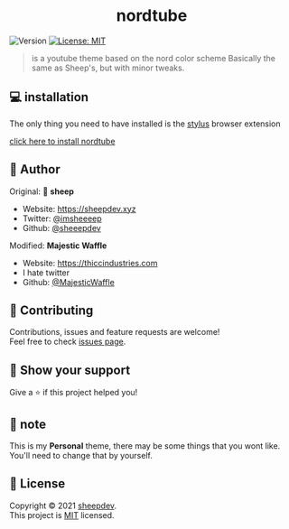 <h1 align="center">nordtube</h1>
<p>
  <img alt="Version" src="https://img.shields.io/badge/version-1.0.0-blue.svg?cacheSeconds=2592000" />
  <a href="#" target="_blank">
    <img alt="License: MIT" src="https://img.shields.io/badge/License-MIT-yellow.svg" />
  </a>
</p>

> is a youtube theme based on the nord color scheme
> Basically the same as Sheep's, but with minor tweaks.


## 💻 installation

The only thing you need to have installed is the [stylus](https://github.com/openstyles/stylus) browser extension

[click here to install nordtube](https://github.com/MajesticWaffle/nordtube/raw/main/nordtube.user.css)


## 👤 Author

Original:
🐏 **sheep**

* Website: https://sheepdev.xyz
* Twitter: [@imsheeeep](https://twitter.com/imsheeeep)
* Github: [@sheeepdev](https://github.com/sheeepdev)

Modified:
  **Majestic Waffle**
* Website: https://thiccindustries.com
* I hate twitter
* Github: [@MajesticWaffle](https://github.com/MajesticWaffle)

## 🤝 Contributing

Contributions, issues and feature requests are welcome!<br />Feel free to check [issues page](https://github.com/sheeepdev/nordtube/issues). 

## 🌟 Show your support

Give a ⭐️ if this project helped you!

## 📝 note

This is my **Personal** theme, there may be some things that you wont like. You'll need to change that by yourself.

## 📩 License

Copyright © 2021 [sheepdev](https://github.com/sheeepdev).<br />
This project is [MIT](https://github.com/sheeepdev/nordtube/blob/main/LICENSE) licensed.
